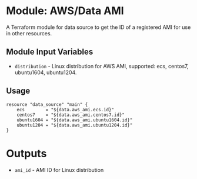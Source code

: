 Module: AWS/Data AMI 
====================

A Terraform module for data source to get the ID of a registered AMI for use in other resources.

Module Input Variables
----------------------
- `distribution` - Linux distribution for AWS AMI, supported: ecs, centos7, ubuntu1604, ubuntu1204.


Usage
-----

```hcl
resource "data_source" "main" {
    ecs        = "${data.aws_ami.ecs.id}"
    centos7    = "${data.aws_ami.centos7.id}"
    ubuntu1604 = "${data.aws_ami.ubuntu1604.id}"
    ubuntu1204 = "${data.aws_ami.ubuntu1204.id}"
}
```

Outputs
=======

- `ami_id` - AMI ID for Linux distribution
